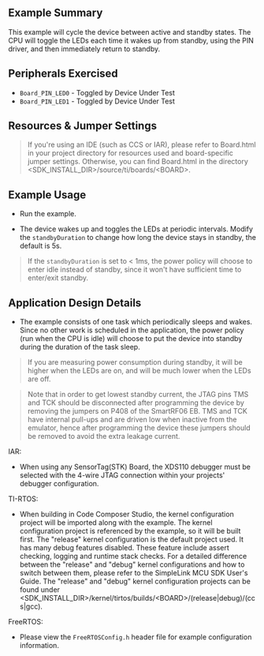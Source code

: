 ## Example Summary

This example will cycle the device between active and standby states. The CPU
will toggle the LEDs each time it wakes up from standby, using the PIN driver,
and then immediately return to standby.

## Peripherals Exercised

* `Board_PIN_LED0` - Toggled by Device Under Test
* `Board_PIN_LED1` - Toggled by Device Under Test

## Resources & Jumper Settings

> If you're using an IDE (such as CCS or IAR), please refer to Board.html in
your project directory for resources used and board-specific jumper settings.
Otherwise, you can find Board.html in the directory
&lt;SDK_INSTALL_DIR&gt;/source/ti/boards/&lt;BOARD&gt;.


## Example Usage

* Run the example.

* The device wakes up and toggles the LEDs at periodic intervals.
Modify the `standbyDuration` to change how long the device stays in standby,
the default is 5s.

>If the `standbyDuration` is set to < 1ms, the power policy will
choose to enter idle instead of standby, since it won't have sufficient time
to enter/exit standby.

## Application Design Details

* The example consists of one task which periodically sleeps and wakes.
Since no other work is scheduled in the application, the power policy
(run when the CPU is idle) will choose to put the device into standby during
the duration of the task sleep.

>If you are measuring power consumption during standby, it will be higher when
the LEDs are on, and will be much lower when the LEDs are off.

>Note that in order to get lowest standby current, the JTAG pins TMS and TCK
should be disconnected after programming the device by removing the jumpers on
P408 of the SmartRF06 EB. TMS and TCK have internal pull-ups and are driven low
when inactive from the emulator, hence after programming the device these
jumpers should be removed to avoid the extra leakage current.

IAR:

* When using any SensorTag(STK) Board, the XDS110 debugger must be
selected with the 4-wire JTAG connection within your projects' debugger
configuration.

TI-RTOS:

* When building in Code Composer Studio, the kernel configuration project will
be imported along with the example. The kernel configuration project is
referenced by the example, so it will be built first. The "release" kernel
configuration is the default project used. It has many debug features disabled.
These feature include assert checking, logging and runtime stack checks. For a
detailed difference between the "release" and "debug" kernel configurations and
how to switch between them, please refer to the SimpleLink MCU SDK User's
Guide. The "release" and "debug" kernel configuration projects can be found
under &lt;SDK_INSTALL_DIR&gt;/kernel/tirtos/builds/&lt;BOARD&gt;/(release|debug)/(ccs|gcc).

FreeRTOS:

* Please view the `FreeRTOSConfig.h` header file for example configuration
information.
